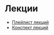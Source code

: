 # Лекции

* [Плейлист лекций](https://www.youtube.com/watch?v=2EBATVNHG74&list=PLtrvASfI1KW7VOYRKjglcagQzWLoxlncl)
* [Конспект лекций](https://docs.google.com/document/d/1vDS6mYkz9RnTYndtDk2d4L8tlGKONrShJunYk9LSLz8/edit#heading=h.4mi2a94q6i1)

